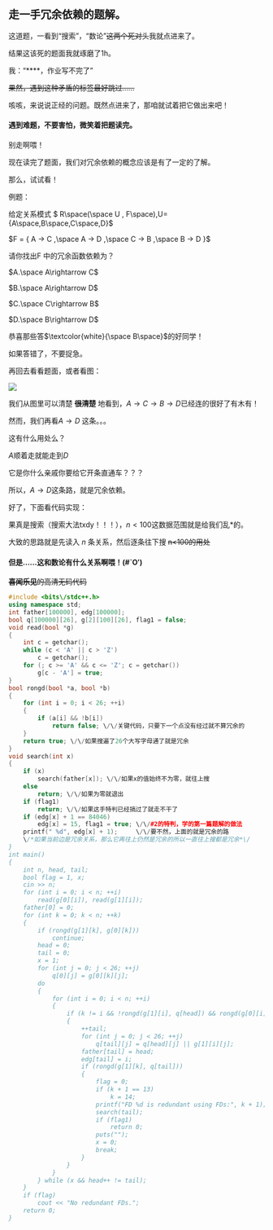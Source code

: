 ## 走一手冗余依赖的题解。

这道题，一看到“搜索”，“数论”~~这两个死对头~~我就点进来了。

结果这该死的题面我就琢磨了1h。

我：“****，作业写不完了”

~~果然，遇到这种矛盾的标签最好跳过……~~

咳咳，来说说正经的问题。既然点进来了，那咱就试着把它做出来吧！

#### 遇到难题，不要害怕，微笑着把题读完。

别走啊喂！

现在读完了题面，我们对冗余依赖的概念应该是有了一定的了解。

那么，试试看！

例题：

给定关系模式 $ R\space(\space U , F\space),U={A\space,B\space,C\space,D}$

$F = { A → C ,\space A → D ,\space C → B ,\space B → D }$

请你找出F 中的冗余函数依赖为？

$A.\space A\rightarrow C$

$B.\space A\rightarrow D$

$C.\space C\rightarrow B$

$D.\space B\rightarrow D$

恭喜那些答$\textcolor{white}{\space B\space}$的好同学！

如果答错了，不要捉急。

再回去看看题面，或者看图：

![](https:\/\/i.loli.net\/2020\/03\/17\/ib5uDj4xVdfE8pA.png)

我们从图里可以清楚 **~~很清楚~~** 地看到，$A\rightarrow C\rightarrow B\rightarrow D$已经连的很好了有木有！

然而，我们再看$A\rightarrow D$ 这条。。。

这有什么用处么？

$A$顺着走就能走到$D$

它是你什么亲戚你要给它开条直通车？？？

所以，$A\rightarrow D$这条路，就是冗余依赖。

好了，下面看代码实现：

果真是搜索（搜索大法txdy！！！），$n<100$这数据范围就是给我们乱*的。

大致的思路就是先读入 $n$ 条关系，然后逐条往下搜 ~~n<100的用处~~


#### 但是……这和数论有什么关系啊喂！(#`O′)

~~**喜闻乐见**的高清无码代码~~

```cpp
#include <bits\/stdc++.h>
using namespace std;
int father[100000], edg[100000];
bool q[100000][26], g[2][100][26], flag1 = false;
void read(bool *g)
{
    int c = getchar();
    while (c < 'A' || c > 'Z')
        c = getchar();
    for (; c >= 'A' && c <= 'Z'; c = getchar())
        g[c - 'A'] = true;
}
bool rongd(bool *a, bool *b)
{
    for (int i = 0; i < 26; ++i)
    {
        if (a[i] && !b[i])
            return false; \/\/关键代码，只要下一个点没有经过就不算冗余的
    }
    return true; \/\/如果搜遍了26个大写字母通了就是冗余
}
void search(int x)
{
    if (x)
        search(father[x]); \/\/如果x的值始终不为零，就往上搜
    else
        return; \/\/如果为零就退出
    if (flag1)
        return; \/\/如果这手特判已经搞过了就走不干了
    if (edg[x] + 1 == 84046)
        edg[x] = 15, flag1 = true; \/\/#2的特判，学的第一篇题解的做法
    printf(" %d", edg[x] + 1);     \/\/要不然，上面的就是冗余的路
    \/*如果当前边是冗余关系，那么它再往上仍然是冗余的所以一直往上搜都是冗余*\/
}
int main()
{
    int n, head, tail;
    bool flag = 1, x;
    cin >> n;
    for (int i = 0; i < n; ++i)
        read(g[0][i]), read(g[1][i]);
    father[0] = 0;
    for (int k = 0; k < n; ++k)
    {
        if (rongd(g[1][k], g[0][k]))
            continue;
        head = 0;
        tail = 0;
        x = 1;
        for (int j = 0; j < 26; ++j)
            q[0][j] = g[0][k][j];
        do
        {
            for (int i = 0; i < n; ++i)
            {
                if (k != i && !rongd(g[1][i], q[head]) && rongd(g[0][i], q[head]))
                {
                    ++tail;
                    for (int j = 0; j < 26; ++j)
                        q[tail][j] = q[head][j] || g[1][i][j];
                    father[tail] = head;
                    edg[tail] = i;
                    if (rongd(g[1][k], q[tail]))
                    {
                        flag = 0;
                        if (k + 1 == 13)
                            k = 14;
                        printf("FD %d is redundant using FDs:", k + 1);
                        search(tail);
                        if (flag1)
                            return 0;
                        puts("");
                        x = 0;
                        break;
                    }
                }
            }
        } while (x && head++ != tail);
    }
    if (flag)
        cout << "No redundant FDs.";
    return 0;
}
```
